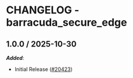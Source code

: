 # CHANGELOG - barracuda_secure_edge

<!-- towncrier release notes start -->

## 1.0.0 / 2025-10-30

***Added***:

* Initial Release ([#20423](https://github.com/DataDog/integrations-core/pull/20423))
